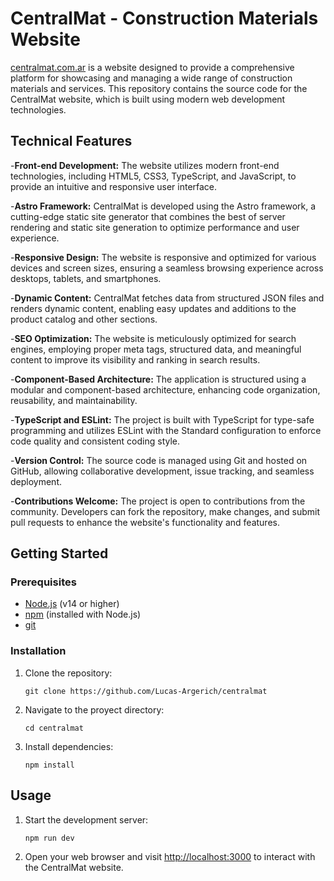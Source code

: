 # CentralMat - Construction Materials Website

[centralmat.com.ar]() is a website designed to provide a comprehensive platform for showcasing and managing a wide range of construction materials and services. This repository contains the source code for the CentralMat website, which is built using modern web development technologies.

## Technical Features

-**Front-end Development:** The website utilizes modern front-end technologies, including HTML5, CSS3, TypeScript, and JavaScript, to provide an intuitive and responsive user interface.

-**Astro Framework:** CentralMat is developed using the Astro framework, a cutting-edge static site generator that combines the best of server rendering and static site generation to optimize performance and user experience.

-**Responsive Design:** The website is responsive and optimized for various devices and screen sizes, ensuring a seamless browsing experience across desktops, tablets, and smartphones.

-**Dynamic Content:** CentralMat fetches data from structured JSON files and renders dynamic content, enabling easy updates and additions to the product catalog and other sections.

-**SEO Optimization:** The website is meticulously optimized for search engines, employing proper meta tags, structured data, and meaningful content to improve its visibility and ranking in search results.

-**Component-Based Architecture:** The application is structured using a modular and component-based architecture, enhancing code organization, reusability, and maintainability.

-**TypeScript and ESLint:** The project is built with TypeScript for type-safe programming and utilizes ESLint with the Standard configuration to enforce code quality and consistent coding style.

-**Version Control:** The source code is managed using Git and hosted on GitHub, allowing collaborative development, issue tracking, and seamless deployment.

-**Contributions Welcome:** The project is open to contributions from the community. Developers can fork the repository, make changes, and submit pull requests to enhance the website's functionality and features.

## Getting Started

### Prerequisites

- [Node.js](https://nodejs.org/) (v14 or higher)
- [npm](https://www.npmjs.com/) (installed with Node.js)
- [git](https://git-scm.com) 

### Installation

1. Clone the repository:

   ```
   git clone https://github.com/Lucas-Argerich/centralmat
   ```
2. Navigate to the proyect directory:

   ```
   cd centralmat
   ```
3. Install dependencies:

   ```
   npm install
   ```

## Usage

1. Start the development server:
   ```
   npm run dev
   ```
2. Open your web browser and visit [http://localhost:3000](http://localhost:3000) to interact with the CentralMat website.
